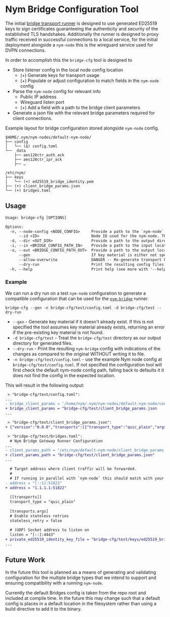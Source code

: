 # Nym Bridge Configuration Tool

The initial [bridge transport runner](../nym-bridge/) is designed to use generated ED25519 keys to
sign certificates guaranteeing the authenticity and security of the established TLS handshakes.
Additionally the runner is designed to proxy traffic received in successful connections to a local
service, for the initial deployment alongside a `nym-node` this is the wireguard service used for
DVPN connections. 

In order to accomplish this the `bridge-cfg` tool is designed to

- Store listener config in the local node config location
  - (+) Generate keys for transport usage
  - (+) Populate or adjust configuration to match fields in the `nym-node` config
- Parse the `nym-node` config for relevant info
	- Public IP address
	- Wireguard listen port
  - (+) Add a field with a path to the bridge client parameters
- Generate a json file with the relevant bridge parameters required for client connections.

Example layout for bridge configuration stored alongside `nym-node` config.

```
$HOME/.nym/nym-nodes/default-nym-node/
├── config              
│   └── (Δ) config.toml
└──  data                
    ├── aes128ctr_auth_ack
    ├── aes128ctr_ipr_ack
    ├── …

/etc/nym/
├── keys 
│   └── (+) ed25519_bridge_identity.pem
├── (+) client_bridge_params.json
└── (+) bridges.toml
```

## Usage

```txt
Usage: bridge-cfg [OPTIONS]

Options:
  -n, --node-config <NODE_CONFIG>     Provide a path to the `nym-node` configuration that will be used to populate the node config. If none is provided the default configuration path for the default `nym-node` ID will be assumed, unless an alternate node ID is provided using the `--id` flag. (default: `$HOME/.nym/nym-nodes/$NYMNODE_ID/config/`)
      --id <ID>                       Node ID used for the nym-node. This is used to construct a default path using a custom ID to the `nym-node` configuration that will be used to populate the bridge config [default: default-nym-node]
  -d, --dir <OUT_DIR>                 Provide a path to the output directory location for the populated bridge configuration and supporting materials (i.e key(s)) [default: /etc/nym]
  -i, --in <BRIDGE_CONFIG_PATH_IN>    Provide a path to the input location for a populated bridge configuration. If none is provided, default values will be used for required fields
  -o, --out <BRIDGE_CONFIG_PATH_OUT>  Provide a path to the output location for the populated bridge configuration. If none is provided, the default location for nym configuration files is used
      --gen                           If key material is either not specified, or files do not exist at the specified path generate the key material
      --allow-overwrite               DANGER -- Re-generate transport key material, even if it already exists. Overwritten keys will not be recoverable unless saved elsewhere
      --dry-run                       Print the resulting config files wih diff info without persisting the changes
  -h, --help                          Print help (see more with '--help')
```

### Example

We can run a dry run on a test `nym-node` configuration to generate a compatible configuration
that can be used for the [`nym-bridge`](../nym-bridge/) runner.

`bridge-cfg --gen -n bridge-cfg/test/config.toml -d bridge-cfg/test --dry-run`

* `--gen` - Generate key material if it doesn't already exist. If this is not specified the tool assumes key material already exists, returning an error if the pre-existing key material is not found. 
* `-d bridge-cfg/test` - Treat the `bridge-cfg/test` directory as our output directory for generated files.
* `--dry-run` - Print the resulting `nym-bridge` config with indications of the changes as compared to the original WITHOUT writing it to file. 
* `-n bridge-cfg/test/config.toml` - use the example Nym node config at `bridge-cfg/test/config.toml`. If not specified the configuration tool will first check the default nym-node config path, falling back to defaults it it does not find
the config in the expected location.

This will result in the following output:

```diff
 > "bridge-cfg/test/config.toml":
...
- bridge_client_params = '/home/nym/.nym/nym-nodes/default-nym-node/config/client_bridge_params.json'
+ bridge_client_params = "bridge-cfg/test/client_bridge_params.json
...

 > "bridge-cfg/test/client_bridge_params.json":
+ {"version":"0.0.0","transports":[{"transport_type":"quic_plain","args":{"addresses":["192.168.0.1:4443","[fe80::1]:4443"],"host":null,"id_pubkey":"lmv/PMS1MQ0G71hUljt6BWpLhvBK1DyiozEF7Ux/HPo="}}]}

 > "bridge-cfg/test/bridges.toml":
  # Nym Bridge Gateway Runner Configuration
...
- client_params_path = "/etc/nym/default-nym-node/client_bridge_params.json"
+ client_params_path = "bridge-cfg/test/client_bridge_params.json"
...

  # Target address where client traffic will be forwarded.
  #
  # If running in parallel with `nym-node` this should match with your public IP and announced wireguard port.
- address = "[::1]:51822"
+ address = "1.1.1.1:51822"
  
  [[transports]]
  transport_type = "quic_plain"
  
  [transports.args]
  # Enable stateless retries
  stateless_retry = false
  
  # (UDP) Socket address to listen on
  listen = "[::]:4443"
+ private_ed25519_identity_key_file = "bridge-cfg/test/keys/ed25519_bridge_identity.pem"
...
```

## Future Work

In the future this tool is planned as a means of generating and validating configuration for the
multiple bridge types that we intend to support and ensuring compatibility with a running `nym-node`. 


Currently the default Bridges config is taken from the repo root and included at compile time. In the
future this may change such that a default config is places in a default location in the filesystem
rather than using a build directive to add it to the binary. 